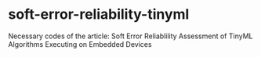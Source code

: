 # soft-error-reliability-tinyml
Necessary codes of the article: Soft Error Reliablility Assessment of TinyML Algorithms Executing on Embedded Devices
